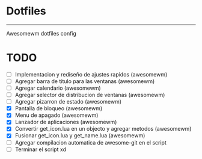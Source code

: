 # Dotfiles

---

Awesomewm dotfiles config

# TODO

- [ ] Implementacion y rediseño de ajustes rapidos (awesomewm)
- [ ] Agregar barra de titulo para las ventanas (awesomewm)
- [ ] Agregar calendario (awesomewm)
- [ ] Agregar selector de distribucion de ventanas (awesomewm)
- [ ] Agregar pizarron de estado (awesomewm)
- [x] Pantalla de bloqueo (awesomewm)
- [x] Menu de apagado (awesomewm)
- [x] Lanzador de aplicaciones (awesomewm)
- [x] Convertir get_icon.lua en un objecto y agregar metodos (awesomewm)
- [x] Fusionar get_icon.lua y get_name.lua (awesomewm)
- [ ] Agregar compilacion automatica de awesome-git en el script
- [ ] Terminar el script xd
